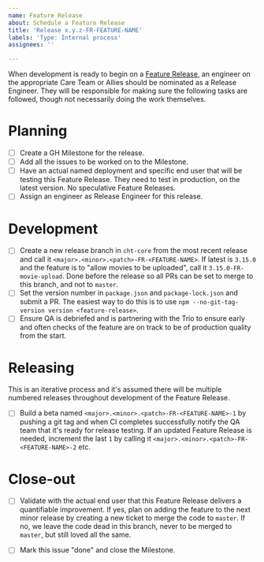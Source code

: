 ```yaml
---
name: Feature Release
about: Schedule a Feature Release
title: 'Release x.y.z-FR-FEATURE-NAME'
labels: 'Type: Internal process'
assignees: ''

---
```


When development is ready to begin on a [Feature Release](https://docs.communityhealthtoolkit.org/core/releases/feature_releases/#release-names), an engineer on the appropriate Care Team or Allies should be nominated as a Release Engineer. They will be responsible for making sure the following tasks are followed, though not necessarily doing the work themselves.

# Planning

- [ ] Create a GH Milestone for the release.
- [ ] Add all the issues to be worked on to the Milestone.
- [ ] Have an actual named deployment and specific end user that will be testing this Feature Release. They need to test in production, on the latest version. No speculative Feature Releases.
- [ ] Assign an engineer as Release Engineer for this release.

# Development

- [ ] Create a new release branch in `cht-core` from the most recent release and call it  `<major>.<minor>.<patch>-FR-<FEATURE-NAME>`. If latest is `3.15.0` and the feature is to "allow movies to be uploaded", call it `3.15.0-FR-movie-upload`. Done before the release so all PRs can be set to merge to this branch, and not to `master`.
- [ ] Set the version number in `package.json` and `package-lock.json` and submit a PR. The easiest way to do this is to use `npm --no-git-tag-version version <feature-release>`.
- [ ] Ensure QA is debriefed and is partnering with the Trio to ensure early and often checks of the feature are on track to be of production quality from the start.

# Releasing

This is an iterative process and it's assumed there will be multiple numbered releases throughout development of the Feature Release.

- [ ] Build a beta named `<major>.<minor>.<patch>-FR-<FEATURE-NAME>-1` by pushing a git tag and when CI completes successfully notify the QA team that it's ready for release testing. If an updated Feature Release is needed, increment the last `1` by calling it `<major>.<minor>.<patch>-FR-<FEATURE-NAME>-2` etc.

# Close-out

- [ ] Validate with the actual end user that this Feature Release delivers a quantifiable improvement.  If yes, plan on adding the feature to the next minor release by creating a new ticket to merge the code to `master`.  If no, we leave the code dead in this branch, never to be merged to `master`, but still loved all the same.
- [ ] Mark this issue "done" and close the Milestone.
 
